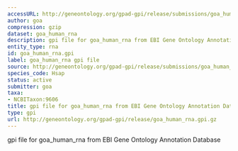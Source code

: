 ```yaml
---
accessURL: http://geneontology.org/gpad-gpi/release/submissions/goa_human_rna.gpi.gz
author: goa
compression: gzip
dataset: goa_human_rna
description: gpi file for goa_human_rna from EBI Gene Ontology Annotation Database
entity_type: rna
id: goa_human_rna.gpi
label: goa_human_rna gpi file
source: http://geneontology.org/gpad-gpi/release/submissions/goa_human_rna.gpi.gz
species_code: Hsap
status: active
submitter: goa
taxa:
- NCBITaxon:9606
title: gpi file for goa_human_rna from EBI Gene Ontology Annotation Database
type: gpi
url: http://geneontology.org/gpad-gpi/release/goa_human_rna.gpi.gz
---
```


gpi file for goa_human_rna from EBI Gene Ontology Annotation Database